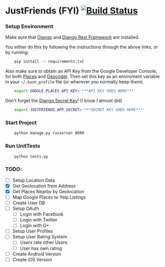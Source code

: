 # JustFriends (FYI) [![Build Status](https://travis-ci.org/rhallie15/JustFriends.svg?branch=master)](https://travis-ci.org/rhallie15/JustFriends)

### Setup Environment
Make sure that [Django](https://github.com/django/django) and [Django Rest Framework](https://github.com/tomchristie/django-rest-framework) are installed.

You either do this by following the instructions through the above links, or by running:
```bash
    pip install -r requirements.txt
```
Also make sure to obtain an API Key from the Google Developer Console, for both [Places](https://developers.google.com/places/web-service/) and [Geocoder](https://developers.google.com/maps/documentation/geocoding/get-api-key).
Then set this key as an enviroment variable in your `~/.bash_profile` file (or wherever you normally keep them).

```bash
    export GOOGLE_PLACES_API_KEY='***API KEY GOES HERE***'
```

Don't forget the [Django Secret Key](http://www.miniwebtool.com/django-secret-key-generator/)! (I know I almost did)
```bash
    export JUSTFRIENDS_APP_SECRET='***SECRET KEY GOES HERE***'
```

### Start Project
```bash
    python manage.py runserver 8080
```

### Run UnitTests
```bash
    python tests.py
```
    
### TODO:
- [ ] Setup Location Data
 - [x] Get Geolocation from Address
 - [x] Get Places Nearby by Geolocation
 - [ ] Map Google Places to Yelp Listings
- [ ] Create User DB
 - [ ] Setup OAuth
   - [ ] Login with Facebook
    - [ ] Login with Twitter
    - [ ] Login with G+
 - [ ] Setup User Profiles
 - [ ] Setup User Rating System
   - [ ] Users rate other Users
    - [ ] User has own rating
- [ ] Create Android Version
- [ ] Create iOS Version